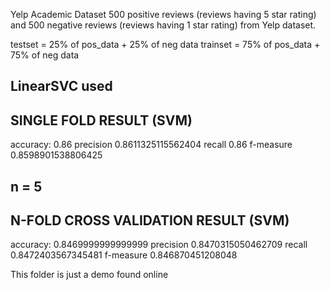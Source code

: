 Yelp Academic Dataset
500 positive reviews (reviews having 5 star rating) and 500 negative reviews (reviews having 1 star rating) from Yelp dataset.


testset = 25% of pos_data + 25% of neg data
trainset = 75% of pos_data + 75% of neg data


LinearSVC used
---------------------------------------
SINGLE FOLD RESULT (SVM)
---------------------------------------
accuracy: 0.86
precision 0.8611325115562404
recall 0.86
f-measure 0.8598901538806425

n = 5
---------------------------------------
N-FOLD CROSS VALIDATION RESULT (SVM)
---------------------------------------
accuracy: 0.8469999999999999
precision 0.8470315050462709
recall 0.8472403567345481
f-measure 0.846870451208048

This folder is just a demo found online
